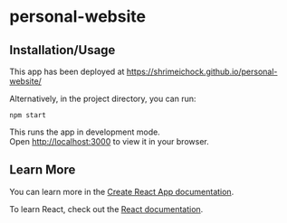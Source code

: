 # personal-website
## Installation/Usage

This app has been deployed at https://shrimeichock.github.io/personal-website/

Alternatively, in the project directory, you can run:

`npm start`

This runs the app in development mode.\
Open [http://localhost:3000](http://localhost:3000) to view it in your browser.

## Learn More

You can learn more in the [Create React App documentation](https://facebook.github.io/create-react-app/docs/getting-started).

To learn React, check out the [React documentation](https://reactjs.org/).
